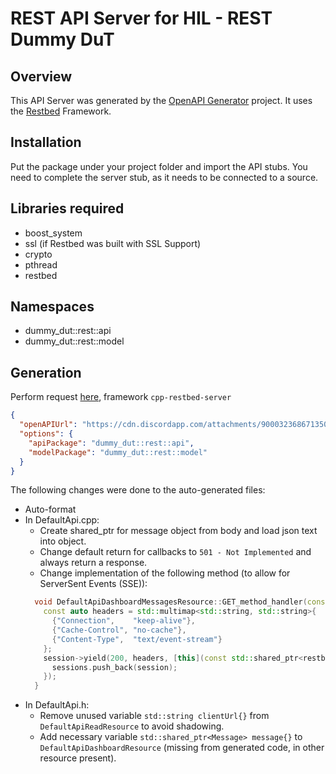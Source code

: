# REST API Server for HIL - REST Dummy DuT

## Overview
This API Server was generated by the [OpenAPI Generator](https://openapi-generator.tech) project.
It uses the [Restbed](https://github.com/Corvusoft/restbed) Framework.


## Installation
Put the package under your project folder and import the API stubs.
You need to complete the server stub, as it needs to be connected to a source.


## Libraries required
- boost_system
- ssl (if Restbed was built with SSL Support)
- crypto
- pthread
- restbed


## Namespaces
- dummy_dut::rest::api
- dummy_dut::rest::model

## Generation
Perform request [here](http://api.openapi-generator.tech/index.html), framework `cpp-restbed-server`
```json
{
  "openAPIUrl": "https://cdn.discordapp.com/attachments/900032368671350794/900425969381302312/REST_dummy_DuT.yaml",
  "options": {
    "apiPackage": "dummy_dut::rest::api",
    "modelPackage": "dummy_dut::rest::model"
  }
}
```

The following changes were done to the auto-generated files:
- Auto-format
- In DefaultApi.cpp: 
  - Create shared_ptr for message object from body and load json text into object.
  - Change default return for callbacks to `501 - Not Implemented` and always return a response.
  - Change implementation of the following method (to allow for ServerSent Events (SSE)): 
  ```c++
    void DefaultApiDashboardMessagesResource::GET_method_handler(const std::shared_ptr<restbed::Session> session) {
      const auto headers = std::multimap<std::string, std::string>{
        {"Connection",    "keep-alive"},
        {"Cache-Control", "no-cache"},
        {"Content-Type",  "text/event-stream"}
      };
      session->yield(200, headers, [this](const std::shared_ptr<restbed::Session> &session) {
        sessions.push_back(session);
      });
    }
  ```
- In DefaultApi.h:
  - Remove unused variable `std::string clientUrl{}` from `DefaultApiReadResource` to avoid shadowing.
  - Add necessary variable `std::shared_ptr<Message> message{}` to `DefaultApiDashboardResource` (missing from generated code, in other resource present).
    